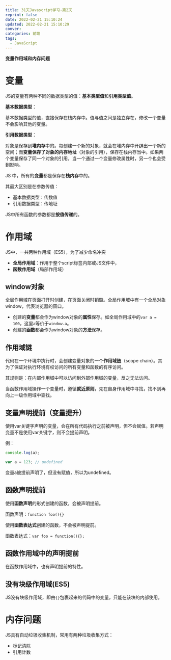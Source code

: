 ```yaml
---
title: 31天Javascript学习-第2天
reprint: false
date: 2022-02-21 15:10:24
updated: 2022-02-21 15:10:29
conver:
categories: 前端
tags:
  - JavaScript
---
```


**变量作用域和内存问题**

<!--more-->

# 变量

JS的变量有两种不同的数据类型的值：**基本类型值**和**引用类型值**。

**基本数据类型**：

基本数据类型的值，直接保存在栈内存中。值与值之间是独立存在，修改一个变量不会影响其他的变量。

**引用数据类型**：

对象是保存到**堆内存**中的。每创建一个新的对象，就会在堆内存中开辟出一个新的空间；而**变量保存了对象的内存地址**（对象的引用），保存在栈内存当中。如果两个变量保存了同一个对象的引用，当一个通过一个变量修改属性时，另一个也会受到影响。

JS 中，所有的**变量**都是保存在**栈内存**中的。

其最大区别是在参数传值：

- 基本数据类型：传数值
- 引用数据类型：传地址

JS中所有函数的参数都是**按值传递**的。

# 作用域

JS中，一共两种作用域（ES5），为了减少命名冲突

- **全局作用域**：作用于整个script标签内部或JS文件中，
- **函数作用域**（局部作用域）

## window对象

全局作用域在页面打开时创建，在页面关闭时销毁。全局作用域中有一个全局对象window，代表浏览器的窗口。

- 创建的**变量**都会作为window对象的**属性**保存。如全局作用域中的`var a = 100`，这里`a`等价于`window.a`。
- 创建的**函数**都会作为window对象的**方法**保存。

## 作用域链

代码在一个环境中执行时，会创建变量对象的一个**作用域链**（scope chain）。其为了保证对执行环境有权访问的所有变量和函数的有序访问。

其规则是：在内部作用域中可以访问到外部作用域的变量，反之无法访问。

当函数作用域操作一个变量时，遵循**就近原则**，先在自身作用域中寻找，找不到再向上一级作用域中查找。

## 变量声明提前（变量提升）

使用var关键字声明的变量，会在所有代码执行之前被声明，但不会赋值。若声明变量不是使用var关键字，则不会提前声明。

例：

```js
console.log(a);

var a = 123; // undefined
```

变量a被提前声明了，但没有赋值，所以为undefined。

## 函数声明提前

使用**函数声明**的形式创建的函数，会被声明提前。

函数声明：`function foo(){}`

使用**函数表达式**创建的函数，不会被声明提前。

函数表达式：`var foo = function(){};`

## 函数作用域中的声明提前

在函数作用域中，也有声明提前的特性。

## 没有块级作用域(ES5)

JS没有块级作用域，即由`{}`包裹起来的代码中的变量，只能在该块的内部使用。

# 内存问题

JS具有自动垃圾收集机制，常用有两种垃圾收集方式：

- 标记清除
- 引用计数

